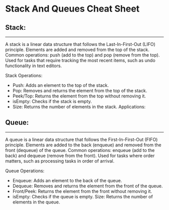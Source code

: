  # Stack And Queues Cheat Sheet

## Stack:
---

A stack is a linear data structure that follows the Last-In-First-Out (LIFO) principle.
Elements are added and removed from the top of the stack.
Common operations: push (add to the top) and pop (remove from the top).
Used for tasks that require tracking the most recent items, such as undo functionality in text editors.

Stack Operations:

- Push: Adds an element to the top of the stack.
- Pop: Removes and returns the element from the top of the stack.
- Peek/Top: Returns the element from the top without removing it.
- isEmpty: Checks if the stack is empty.
- Size: Returns the number of elements in the stack.
Applications:


## Queue:
---

A queue is a linear data structure that follows the First-In-First-Out (FIFO) principle.
Elements are added to the back (enqueue) and removed from the front (dequeue) of the queue.
Common operations: enqueue (add to the back) and dequeue (remove from the front).
Used for tasks where order matters, such as processing tasks in order of arrival.

Queue Operations:

- Enqueue: Adds an element to the back of the queue.
- Dequeue: Removes and returns the element from the front of the queue.
- Front/Peek: Returns the element from the front without removing it.
- isEmpty: Checks if the queue is empty.
Size: Returns the number of elements in the queue.
